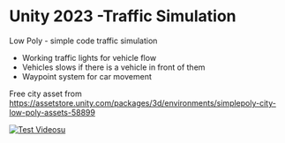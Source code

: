 # Unity 2023 -Traffic Simulation
 Low Poly - simple code traffic simulation

- Working traffic lights for vehicle flow
- Vehicles slows if there is a vehicle in front of them
- Waypoint system for car movement

 Free city asset from https://assetstore.unity.com/packages/3d/environments/simplepoly-city-low-poly-assets-58899

 [![Test Videosu](https://img.youtube.com/vi/7aef_GOAw1E/0.jpg)](https://www.youtube.com/watch?v=7aef_GOAw1E)

 
